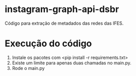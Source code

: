 # instagram-graph-api-dsbr
Código para extração de metadados das redes das IFES.

# Execução do código

1. Instale os pacotes com <pip install -r requirements.txt>
2. Existe um limite para apenas duas chamadas no main.py.
3. Rode o main.py